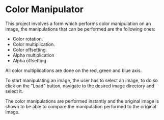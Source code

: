 # Color Manipulator

This project involves a form which performs color manipulation on an image, the manipulations that can be performed are the following ones:

* Color rotation.
* Color multiplication.
* Color offsetting.
* Alpha multiplication
* Alpha offsetting

All color multiplications are done on the red, green and blue axis.

To start manipulating an image, the user has to select an image, to do so click on the "Load" button, navigate to the desired image directory and select it.

The color manipulations are performed instantly and the original image is shown to be able to compare the manipulation performed  to the original image.

